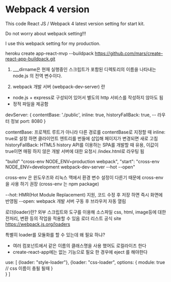 # Webpack 4 version

 This code React JS / Webpack 4 latest version setting for start kit.


 Do not worry about webpack setting!!!


 I use this webpack setting for my production.


heroku create app-react-mvp --buildpack https://github.com/mars/create-react-app-buildpack.git


1. ___dirname은 현재 실행중인 스크립트가 포함된 디렉토리의 이름을 나타내는 node.js 의 전역 변수이다.

2. webpack 개발 서버 (webpack-dev-server) 란 
 - node.js + express로 구성되어 있어서 별도의 http 서비스를 작성하지 않아도 됨
 - 정적 파일을 제공함

devServer: {
    contentBase: './public',
    inline: true,
    historyFallBack: true, -- 라우터 정보
    port: 8080
}

contentBase: 프로젝트 루트가 아니라 다른 경로를 contentBase로 지정할 때
inline: true로 설정 하면 클라이언트 엔트리를 번들에 삽입해 페이지가 변경되면 새로 고침
historyFallBack: HTML5 history API를 이용하는 SPA를 개발할 때 유용, 이값이 true이면 매핑 하지 않은 개발 서버에 대한 요청시 /index.html로 라우팅 됨


"build" "cross-env NODE_ENV=production webpack",
"start": "cross-env NODE_ENV=development webpack-dev-server --hot --open"

cross-env 은 윈도우즈와 리눅스 맥에서 환경 변수 설정이 다른기 때문에 cross-env을 사용 하기 권장 (cross-env 는 npm package)

--hot: HMR(Hot Module Replacement) 지원, 코드 수정 후 저장 하면 즉시 화면에 반영됨
--open: webpack 개발 서버 구동 후 브라우저 자동 열림 


로더(loader)란?
외부 스크립트와 도구를 이용해 소스파일 css, html, image등에 대한 전처리, 변환 등의 작업을 적용할 수 있음
로더 리스트 공식 site https://webpack.js.org/loaders

특별히 loader를 모듈화를 할 수 있는데 왜 필요 하냐?
- 여러 컴포넌트에서 같은 이름의 클래스명을 사용 했어도 로컬라이즈 한다
- create-react-app에는 없는 기능으로 필요 한 경우에 eject 를 해야한다

use: [
    {loader: "style-loader"},
    {loader: "css-loader",
     options: {
         module: true   // css 이름이 충될 될때 
     }   
    }
]